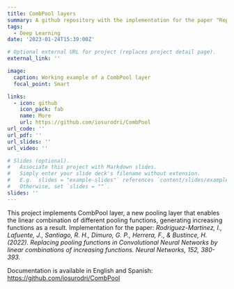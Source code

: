 ```yaml
---
title: CombPool layers
summary: A github repository with the implementation for the paper "Replacing pooling functions in Convolutional Neural Networks by linear combinations of increasing functions".
tags:
  - Deep Learning
date: '2023-01-24T15:39:00Z'

# Optional external URL for project (replaces project detail page).
external_link: ''

image:
  caption: Working example of a CombPool layer
  focal_point: Smart

links:
  - icon: github
    icon_pack: fab
    name: More
    url: https://github.com/iosurodri/CombPool
url_code: ''
url_pdf: ''
url_slides: ''
url_video: ''

# Slides (optional).
#   Associate this project with Markdown slides.
#   Simply enter your slide deck's filename without extension.
#   E.g. `slides = "example-slides"` references `content/slides/example-slides.md`.
#   Otherwise, set `slides = ""`.
slides: ''
---
```


This project implements CombPool layer, a new pooling layer that enables the linear combination of different pooling functions, generating increasing functions as a result. Implementation for the paper: *Rodriguez-Martinez, I., Lafuente, J., Santiago, R. H., Dimuro, G. P., Herrera, F., & Bustince, H. (2022). Replacing pooling functions in Convolutional Neural Networks by linear combinations of increasing functions. Neural Networks, 152, 380-393.*

Documentation is available in English and Spanish: https://github.com/iosurodri/CombPool

